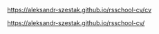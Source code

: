 <https://aleksandr-szestak.github.io/rsschool-cv/cv>

<https://aleksandr-szestak.github.io/rsschool-cv/>
